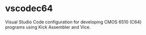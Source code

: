 # vscodec64
Visual Studio Code configuration for developing CMOS 6510 (C64) programs using Kick Assembler and Vice.
